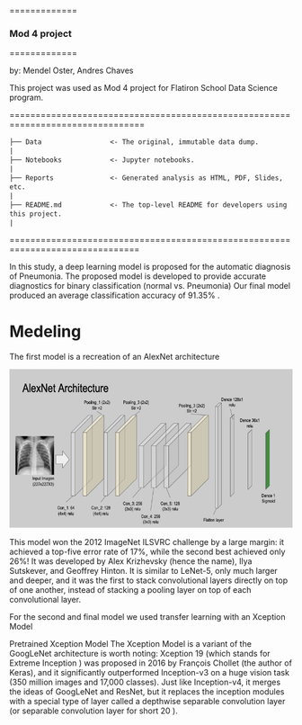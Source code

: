 =============
### Mod 4 project
=============

by: Mendel Oster, Andres Chaves

This project was used as Mod 4 project for Flatiron School Data Science program.

================================================================================

    ├── Data                 <- The original, immutable data dump.
    |
    ├── Notebooks            <- Jupyter notebooks.
    |
    ├── Reports              <- Generated analysis as HTML, PDF, Slides, etc.
    |
    ├── README.md            <- The top-level README for developers using this project.
    |




===============================================================================

In this study, a deep learning model is proposed for the automatic diagnosis of Pneumonia. The proposed model is developed to provide accurate diagnostics for binary classification (normal vs. Pneumonia)  Our final model produced an average classification accuracy of 91.35% .

# Medeling

The first model is a recreation of an AlexNet architecture

![](Data/model_architecture.png)

This model won the 2012 ImageNet ILSVRC challenge by a large margin: it achieved a top-five error rate of 17%, while the second best achieved only 26%! It was developed by Alex Krizhevsky (hence the name), Ilya Sutskever, and Geoffrey Hinton. It is similar to LeNet-5, only much larger and deeper, and it was the first to stack convolutional layers directly on top of one another, instead of stacking a pooling layer on top of each convolutional layer.



For the second and final model we used transfer learning with an Xception Model

Pretrained Xception Model
The Xception Model is a variant of the GoogLeNet architecture is worth noting: Xception 19 (which stands for Extreme Inception ) was proposed in 2016 by François Chollet (the author of Keras), and it significantly outperformed Inception-v3 on a huge vision task (350 million images and 17,000 classes). Just like Inception-v4, it merges the ideas of GoogLeNet and ResNet, but it replaces the inception modules with a special type of layer called a depthwise separable convolution layer (or separable convolution layer for short 20 ).
